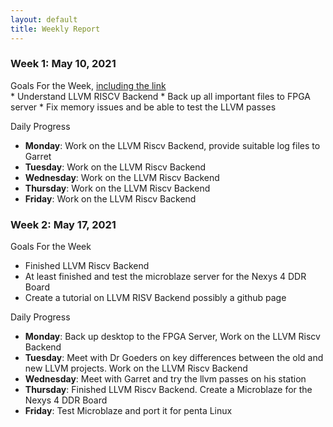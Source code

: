 ```yaml
---
layout: default
title: Weekly Report
---
```


### Week 1: May 10, 2021
<div class="text-purple">
   Goals For the Week, 
   <a href="#" class="text-inherit">including the link</a>
</div>
* Understand LLVM RISCV Backend 
* Back up all important files to FPGA server
* Fix memory issues and be able to test the LLVM passes

Daily Progress

* **Monday**: Work on the LLVM Riscv Backend, provide suitable log files to Garret
* **Tuesday**: Work on the LLVM Riscv Backend
* **Wednesday**: Work on the LLVM Riscv Backend
* **Thursday**: Work on the LLVM Riscv Backend
* **Friday**: Work on the LLVM Riscv Backend

### Week 2: May 17, 2021
Goals For the Week
* Finished LLVM Riscv Backend
* At least finished and test the microblaze server for the Nexys 4 DDR Board
* Create a tutorial on LLVM RISV Backend possibly a github page

Daily Progress

* **Monday**: Back up desktop to the FPGA Server, Work on the LLVM Riscv Backend
* **Tuesday**: Meet with Dr Goeders on key differences between
the old and new LLVM projects. Work on the LLVM Riscv Backend
* **Wednesday**: Meet with Garret and try the llvm passes on his station
* **Thursday**:  Finished LLVM Riscv Backend. Create a Microblaze for the Nexys 4 DDR Board
* **Friday**: Test Microblaze and port it for penta Linux

